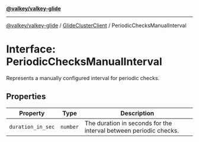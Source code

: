 [**@valkey/valkey-glide**](../../README.md)

***

[@valkey/valkey-glide](../../modules.md) / [GlideClusterClient](../README.md) / PeriodicChecksManualInterval

# Interface: PeriodicChecksManualInterval

Represents a manually configured interval for periodic checks.

## Properties

| Property | Type | Description |
| ------ | ------ | ------ |
| <a id="duration_in_sec"></a> `duration_in_sec` | `number` | The duration in seconds for the interval between periodic checks. |

